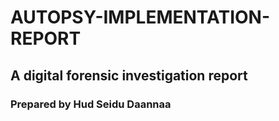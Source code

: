 # AUTOPSY-IMPLEMENTATION-REPORT
## A digital forensic investigation report
### Prepared by Hud Seidu Daannaa
